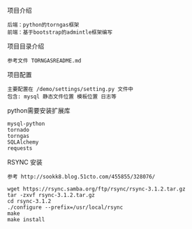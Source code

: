 项目介绍
	
	后端：python的torngas框架
	前端：基于bootstrap的admintle框架编写
	
项目目录介绍

	参考文件 TORNGASREADME.md

项目配置

	主要配置在 /demo/settings/setting.py 文件中
	包含: mysql 静态文件位置 模板位置 日志等
	
python需要安装扩展库

	mysql-python
	tornado
	torngas
	SQLAlchemy
	requests


RSYNC 安装

    参考 http://sookk8.blog.51cto.com/455855/328076/
    
    wget https://rsync.samba.org/ftp/rsync/rsync-3.1.2.tar.gz
    tar -zxvf rsync-3.1.2.tar.gz
    cd rsync-3.1.2
    ./configure --prefix=/usr/local/rsync
    make
    make install


